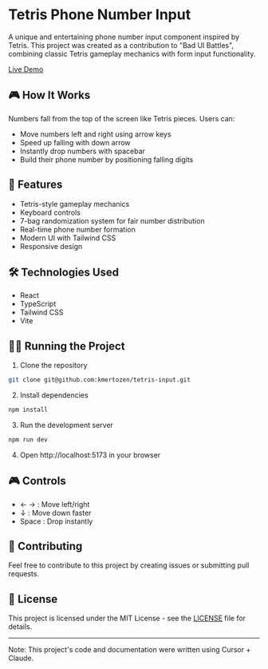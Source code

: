 # Tetris Phone Number Input

A unique and entertaining phone number input component inspired by Tetris. This project was created as a contribution to "Bad UI Battles", combining classic Tetris gameplay mechanics with form input functionality.

[Live Demo](https://tetris-input.vercel.app/)

## 🎮 How It Works

Numbers fall from the top of the screen like Tetris pieces. Users can:

- Move numbers left and right using arrow keys
- Speed up falling with down arrow
- Instantly drop numbers with spacebar
- Build their phone number by positioning falling digits

## 🚀 Features

- Tetris-style gameplay mechanics
- Keyboard controls
- 7-bag randomization system for fair number distribution
- Real-time phone number formation
- Modern UI with Tailwind CSS
- Responsive design

## 🛠️ Technologies Used

- React
- TypeScript
- Tailwind CSS
- Vite

## 🏃‍♂️ Running the Project

1. Clone the repository

```bash
git clone git@github.com:kmertozen/tetris-input.git
```

2. Install dependencies

```bash
npm install
```

3. Run the development server

```bash
npm run dev
```

4. Open http://localhost:5173 in your browser

## 🎮 Controls

- ← → : Move left/right
- ↓ : Move down faster
- Space : Drop instantly

## 🤝 Contributing

Feel free to contribute to this project by creating issues or submitting pull requests.

## 📝 License

This project is licensed under the MIT License - see the [LICENSE](LICENSE) file for details.

---

Note: This project's code and documentation were written using Cursor + Claude.
